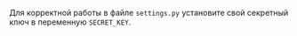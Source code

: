 Для корректной работы в файле `settings.py` установите свой секретный ключ в переменную `SECRET_KEY`.